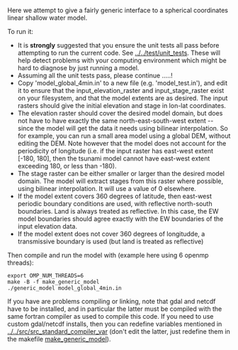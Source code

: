 Here we attempt to give a fairly generic interface to a spherical coordinates
linear shallow water model.

To run it:
* It is **strongly** suggested that you ensure the unit tests all pass before
attempting to run the current code. See
[../../test/unit_tests](../../test/unit_tests). These will help detect
problems with your computing environment which might be hard to diagnose by
just running a model.
* Assuming all the unit tests pass, please continue .....!
* Copy 'model_global_4min.in' to a new file (e.g. 'model_test.in'), and edit it
to ensure that the input_elevation_raster and input_stage_raster exist on your
filesystem, and that the model extents are as desired. The input rasters should
give the initial elevation and stage in lon-lat coordinates. 
* The elevation raster should cover the desired model domain, but does
not have to have exactly the same north-east-south-west extent -- since the
model will get the data it needs using bilinear interpolation. So for example, 
you can run a small area model using a global DEM, without editing the DEM.
Note however that the model does not account for the periodicity of longitude
(i.e. if the input raster has east-west extent [-180, 180], then the tsunami
model cannot have east-west extent exceeding 180, or less than -180). 
* The stage raster can be either smaller or larger than the desired model domain. The
model will extract stages from this raster where possible, using bilinear
interpolation. It will use a value of 0 elsewhere. 
* If the model extent covers 360 degrees of latitude, then east-west periodic
boundary conditions are used, with reflective north-south boundaries. Land is
always treated as reflective.  In this case, the EW model boundaries should
agree exactly with the EW boundaries of the input elevation data. 
* If the model extent does not cover 360 degrees of longitudde, a transmissive
boundary is used (but land is treated as reflective)

Then compile and run the model with (example here using 6 openmp threads):

    export OMP_NUM_THREADS=6
    make -B -f make_generic_model
    ./generic_model model_global_4min.in

If you have are problems compiling or linking, note that gdal and netcdf have
to be installed, and in particular the latter must be compiled with the same
fortran compiler as used to compile this code. If you need to use custom
gdal/netcdf installs, then you can redefine variables mentioned in
[../../src/src_standard_compiler_var](../../src/src_standard_compiler_var)
(don't edit the latter, just redefine them in the makefile
[make_generic_model](make_generic_model)). 
